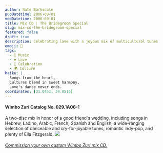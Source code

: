 ```yaml
---
author: Nate Barksdale
pubDatetime: 2006-09-01
modDatetime: 2006-09-01
title: Mix CD | The Bridegroom Special
slug: mix-cd-the-bridegroom-special
featured: false
draft: true
description: Celebrating love with a joyous mix of multicultural tunes for a wedding celebration.
emoji: 💍
tags:
  - 🎵 Music
  - ❤️ Love
  - 🎉 Celebration
  - 🌍 Culture
haiku: |
  Songs from the heart,  
  Cultures blend in sweet harmony,  
  Love's dance never ends.
coordinates: [31.0461, 34.8516]
---
```


#### Wimbo Zuri Catalog No. 029.1A06-1

A two-disc mix in honor of a good friend's wedding, including songs in Hebrew, Ladino, Arabic, French, Spanish and English, a wide-ranging selection of danceable and cry-for-joyable tunes, romantic indy-pop, and plenty of Ella Fitzgerald. [![](https://www.natebarksdale.com/wp-content/uploads/portfolio/bridegroom_530.jpg)](https://www.natebarksdale.com/wp-content/uploads/portfolio/bridegroom_530.jpg)

###### [Commission your own custom Wimbo Zuri mix CD.](https://www.natebarksdale.com/)
